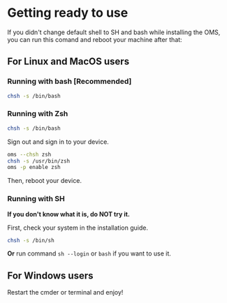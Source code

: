 # Getting ready to use

If you didn't change default shell to SH and bash while installing the OMS, you can run this comand and reboot your machine after that:

## For Linux and MacOS users

### Running with bash [Recommended]

```bash
chsh -s /bin/bash
```

### Running with Zsh

```bash
chsh -s /bin/bash
```

Sign out and sign in to your device.

```bash
oms --chsh zsh
chsh -s /usr/bin/zsh
oms -p enable zsh
```

Then, reboot your device.

### Running with SH

**If you don't know what it is, do NOT try it.**

First, check your system in the installation guide.

```bash
chsh -s /bin/sh
```

**Or** run command `sh --login` or `bash` if you want to use it.

## For Windows users

Restart the cmder or terminal and enjoy!
